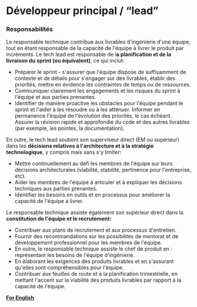 # Développeur principal / “lead”

### 

### Responsabilités

Le responsable technique contribue aux livrables d'ingénierie d'une équipe, tout en étant responsable de la capacité de l'équipe à livrer le produit par incréments.
Le tech lead est responsable de l**a planification et de la livraison du sprint (ou équivalent)**, ce qui inclut:

- Préparer le sprint - s'assurer que l'équipe dispose de suffisamment de contexte et de détails pour s'engager sur des livrables, établir des priorités, mettre en évidence les contraintes de temps ou de ressources.
- Communiquer clairement les engagements et les risques du sprint à l'équipe et aux parties prenantes.
- Identifier de manière proactive les obstacles pour l'équipe pendant le sprint et l'aider à les résoudre ou à les atténuer.
Informer en permanence l'équipe de l'évolution des priorités, le cas échéant.
Assurer la révision rapide et approfondie du code et des autres livrables (par exemple, les pointes, la documentation).

En outre, le tech lead soutient son superviseur direct (EM ou supérieur) dans les **décisions relatives à l'architecture et à la stratégie technologique**, y compris mais sans s'y limiter:

- Mettre continuellement au défi les membres de l'équipe sur leurs décisions architecturales (viabilité, stabilité, pertinence pour l'entreprise, etc).
- Aider les membres de l'équipe à articuler et à expliquer les décisions techniques aux parties prenantes.
- Identifier les besoins en outils et en processus pour améliorer la capacité de l'équipe à livrer.

Le responsable technique assiste également son supérieur direct dans la **constitution de l'équipe et le recrutement:**

- Contribuer aux plans de recrutement et aux processus d'entretien.
- Fournir des recommandations sur les possibilités de mentorat et de développement professionnel pour les membres de l'équipe.
- En outre, le responsable technique assiste le chef de produit en :
représentant les besoins de l'équipe d'ingénierie.
- En élaborant les exigences des produits livrables et en s'assurant qu'elles sont compréhensibles pour l'équipe.
- Contribuer aux feuilles de route et à la planification trimestrielle, en mettant l'accent sur la viabilité des produits livrables par rapport à la capacité de l'équipe.

**[For English](https://www.notion.so/ACN-Job-Descriptions-ed59b535b67642eaba1df1855d4b643f?pvs=21)**